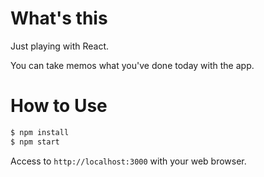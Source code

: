 
What's this
===========

Just playing with React.

You can take memos what you've done today with the app.


How to Use
===========

```sh
$ npm install
$ npm start
```

Access to `http://localhost:3000` with your web browser.
